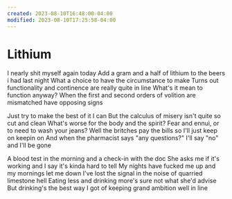 ```yaml
---
created: 2023-08-10T16:48:00-04:00
modified: 2023-08-10T17:25:58-04:00
---
```


# Lithium

I nearly shit myself again today
Add a gram and a half of lithium to the beers i had last night
What a choice to have the circumstance to make
Turns out functionality and continence are really quite in line
What's it mean to function anyway?
When the first and second orders of volition are mismatched have opposing signs

Just try to make the best of it I can
But the calculus of misery isn't quite so cut and clean
What's worse for the body and the spirit?
Fear and ennui, or to need to wash your jeans?
Well the britches pay the bills so I'll just keep on keepin on
And when the pharmacist says "any questions?" I'll say "no" and I'll be gone

A blood test in the morning and a check-in with the doc
She asks me if it's working and I say it's kinda hard to tell
My nights have fucked me up and my mornings let me down
I've lost the signal in the noise of quarried limestone hell
Eating less and drinking more's sure not what she'd advise
But drinking's the best way I got of keeping grand ambition well in line

